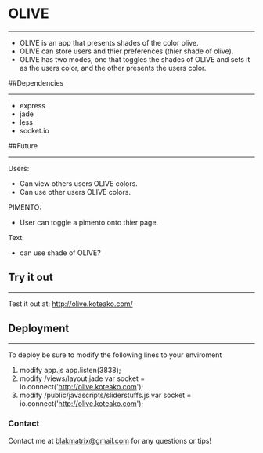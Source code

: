 # OLIVE
***
- OLIVE is an app that presents shades of the color olive.
- OLIVE can store users and thier preferences (thier shade of olive).
- OLIVE has two modes, one that toggles the shades of OLIVE and sets it as the users color, and the other presents the users color.

##Dependencies
***
- express
- jade
- less
- socket.io

##Future
***
Users:
- Can view others users OLIVE colors.
- Can use other users OLIVE colors. 
  
  
PIMENTO:
- User can toggle a pimento onto thier page.


Text:
- can use shade of OLIVE?
  
## Try it out
***
Test it out at: http://olive.koteako.com/


## Deployment
***
To deploy be sure to modify the following lines to your enviroment
1. modify app.js
    app.listen(3838);
2. modify /views/layout.jade
    var socket = io.connect('http://olive.koteako.com');
3. modify /public/javascripts/sliderstuffs.js
    var socket = io.connect('http://olive.koteako.com');

### Contact
Contact me at blakmatrix@gmail.com for any questions or tips!